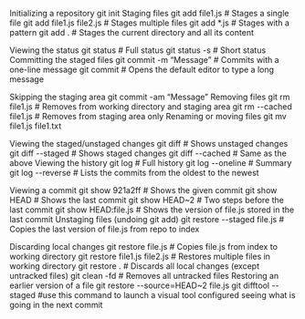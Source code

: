 Initializing a repository
git init
Staging files
git add file1.js # Stages a single file
git add file1.js file2.js # Stages multiple files
git add *.js # Stages with a pattern
git add . # Stages the current directory and all its content

Viewing the status
git status # Full status
git status -s # Short status
Committing the staged files
git commit -m “Message” # Commits with a one-line message
git commit # Opens the default editor to type a long message


Skipping the staging area
git commit -am “Message”
Removing files
git rm file1.js # Removes from working directory and staging area
git rm --cached file1.js # Removes from staging area only
Renaming or moving files
git mv file1.js file1.txt

Viewing the staged/unstaged changes
git diff # Shows unstaged changes
git diff --staged # Shows staged changes
git diff --cached # Same as the above
Viewing the history
git log # Full history
git log --oneline # Summary
git log --reverse # Lists the commits from the oldest to the newest 

Viewing a commit
git show 921a2ff # Shows the given commit
git show HEAD # Shows the last commit
git show HEAD~2 # Two steps before the last commit
git show HEAD:file.js # Shows the version of file.js stored in the last commit
Unstaging files (undoing git add)
git restore --staged file.js # Copies the last version of file.js from repo to index 


Discarding local changes
git restore file.js # Copies file.js from index to working directory
git restore file1.js file2.js # Restores multiple files in working directory
git restore . # Discards all local changes (except untracked files)
git clean -fd # Removes all untracked files
Restoring an earlier version of a file
git restore --source=HEAD~2 file.js
git difftool --staged #use this command to launch a visual tool configured seeing what is going in the next
commit